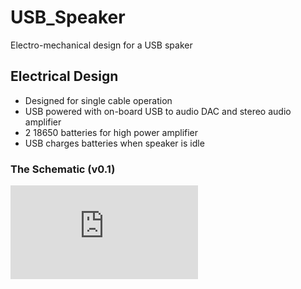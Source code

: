 # USB_Speaker
Electro-mechanical design for a  USB spaker

## Electrical Design
* Designed for single cable operation
* USB powered with on-board USB to audio DAC and stereo audio amplifier
* 2 18650 batteries for high power amplifier
* USB charges batteries when speaker is idle

### The Schematic (v0.1)
![Schematic](https://github.com/Connor-Devitt/USB_Speaker/blob/master/HW/USB_Speaker.pdf)
